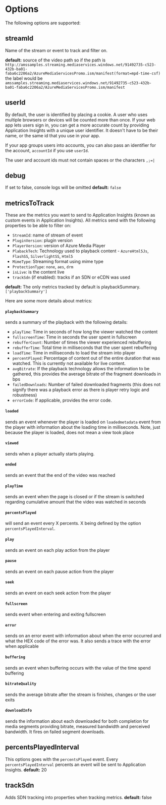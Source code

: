 # Options
The following options are supported:

## streamId

Name of the stream or event to track and filter on.

**default:** source of the video path so if the path is ```http://amssamples.streaming.mediaservices.windows.net/91492735-c523-432b-ba01-faba6c2206a2/AzureMediaServicesPromo.ism/manifest(format=mpd-time-csf)``` the label would be ```amssamples.streaming.mediaservices.windows.net/91492735-c523-432b-ba01-faba6c2206a2/AzureMediaServicesPromo.ism/manifest```

## userId

By default, the user is identified by placing a cookie. A user who uses multiple browsers or devices will be counted more than once. If your web app lets users sign in, you can get a more accurate count by providing Application Insights with a unique user identifier. It doesn't have to be their name, or the same id that you use in your app. 

If your app groups users into accounts, you can also pass an identifier for the account, `accountId` if you use `userId`. 

The user and account ids must not contain spaces or the characters `,;=|`

## debug
If set to false, console logs will be omitted
**default:** ```false```

## metricsToTrack

These are the metrics you want to send to Application Insights (known as custom events in Application Insights). All metrics send with the following properties to be able to filter on:

- `StreamId`: name of stream of event
- `PluginVersion`: plugin version
- `PlayerVersion`: version of Azure Media Player
- `PlabackTech`: Technology used to playback content - `AzureHtml5Js`, `FlashSS`, `SilverlightSS`, `Html5`
- `MimeType`: Streaming format using mime type
- `ProtectionType`: `none`, `aes`, `drm`
- `isLive`: is the content live
- `trackSdn` (if enabled): tracks if an SDN or eCDN was used
 
**default:** The only metrics tracked by default is playbackSummary.
`['playbackSummary']`

Here are some more details about metrics:

#### ```playbackSummary```

sends a summary of the playback with the following details:

- `playTime`: Time in seconds of how long the viewer watched the content
- `fullscreenTime`: Time in seconds the user spent in fullscreen
- `rebufferCount`: Number of times the viewer experienced rebuffering
- `rebufferTime`: Total time in milliseconds that the user spent rebuffering
- `loadTime`: Time in milliseconds to load the stream into player 
- `percentPlayed`: Percentage of content out of the entire duration that was watched. This is currently not available for live content.
- `avgBitrate`: If the playback technology allows the information to be gathered, this provides the average bitrate of the fragment downloads in bps
- `failedDownloads`: Number of failed downloaded fragments (this does not signify there was a playback error as there is player retry logic and robustness)
- `errorCode`: If applicable, provides the error code.

#### `loaded` 
sends an event whenever the player is loaded on ```loadedmetadata``` event from the player with information about the loading time in milliseconds. Note, just because the player is loaded, does not mean a view took place
#### `viewed` 
sends when a player actually starts playing.
#### `ended` 
sends an event that the end of the video was reached
#### `playTime` 
sends an event when the page is closed or if the stream is switched regarding cumulative amount that the video was watched in seconds
#### `percentsPlayed` 
will send an event every X percents. X being defined by the option ```percentsPlayedInterval```.
#### `play`
sends an event on each play action from the player
#### `pause` 
sends an event on each pause action from the player
#### `seek` 
sends an event on each seek action from the player
#### `fullscreen` 
sends event when entering and exiting fullscreen
#### `error`
sends on an error event with information about when the error occurred and what the HEX code of the error was.  It also sends a trace with the error when applicable 
#### `buffering` 
sends an event when buffering occurs with the value of the time spend buffering
#### `bitrateQuality`
sends the average bitrate after the stream is finishes, changes or the user exits
#### `downloadInfo`
sends the information about each downloaded for both completion for media segments providing bitrate, measured bandwidth and perceived bandwidth. It fires on failed segment downloads.

## percentsPlayedInterval

This options goes with the ```percentsPlayed``` event. Every ```percentsPlayedInterval``` percents an event will be sent to Application Insights.
**default:** 20

## trackSdn
Adds SDN tracking into properties when tracking metrics.
**default:** false
